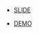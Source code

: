 
-  [SLIDE](https://drive.google.com/file/d/1u6Xc0ZPupZ6dqk-9759JZHC8p4rf9N80/view?usp=sharing)  
 

-  [DEMO](https://drive.google.com/file/d/1u6Xc0ZPupZ6dqk-9759JZHC8p4rf9N80/view?usp=sharing)  

